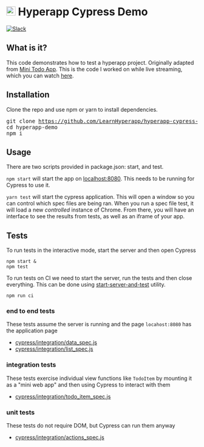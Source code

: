 # <img height=24 src=https://cdn.rawgit.com/JorgeBucaran/f53d2c00bafcf36e84ffd862f0dc2950/raw/882f20c970ff7d61aa04d44b92fc3530fa758bc0/Hyperapp.svg> Hyperapp Cypress Demo

[![Slack](https://hyperappjs.herokuapp.com/badge.svg)](https://hyperappjs.herokuapp.com "Join us")

## What is it?

This code demonstrates how to test a hyperapp project.
Originally adapted from [Mini Todo App](https://codepen.io/hyperapp/pen/zNxRLy).
This is the code I worked on while live streaming, which you can watch [here](https://www.youtube.com/watch?v=w8liCoPsDIU).


## Installation

Clone the repo and use npm or yarn to install dependencies.

<pre>
git clone <a href="https://github.com/LearnHyperapp/hyperapp-cypress-demo">https://github.com/LearnHyperapp/hyperapp-cypress-demo</a>
cd hyperapp-demo
npm i
</pre>

## Usage

There are two scripts provided in package.json: start, and test.

`npm start` will start the app on [localhost:8080](http://localhost:8080).
This needs to be running for Cypress to use it.

`yarn test` will start the cypress application.
This will open a window so you can control which spec files are being ran.
When you run a spec file test, it will load a new _controlled_ instance of Chrome.
From there, you will have an interface to see the results from tests, as well as an iframe of your app.

## Tests

To run tests in the interactive mode, start the server and then open Cypress

```
npm start &
npm test
```

To run tests on CI we need to start the server, run the tests and then close everything. This can be done using [start-server-and-test](https://github.com/bahmutov/start-server-and-test) utility.

```
npm run ci
```

### end to end tests

These tests assume the server is running and the page `locahost:8080` has the application page

- [cypress/integration/data_spec.js](cypress/integration/data_spec.js)
- [cypress/integration/list_spec.js](cypress/integration/list_spec.js)

### integration tests

These tests exercise individual view functions like `TodoItem` by mounting it as a "mini web app" and then using Cypress to interact with them

- [cypress/integration/todo_item_spec.js](cypress/integration/todo_item_spec.js)

### unit tests

These tests do not require DOM, but Cypress can run them anyway

- [cypress/integration/actions_spec.js](cypress/integration/actions_spec.js)
